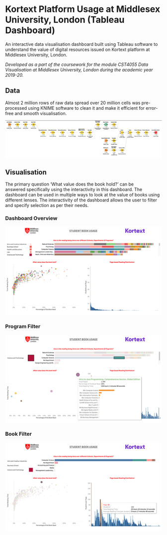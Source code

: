 # Kortext Platform Usage at Middlesex University, London (Tableau Dashboard)
An interactive data visualisation dashboard built using Tableau software to understand the value of digital resources issued on Kortext platform at Middlesex University, London.

_Developed as a part of the coursework for the module CST4055 Data Visualisation at Middlesex University, London during the academic year 2019-20._

## Data
Almost 2 million rows of raw data spread over 20 million cells was pre-processed using KNIME software to clean it and make it efficient for error-free and smooth visualisation.

![KNIME Workflow](knime_workflow.png)

## Visualisation
The primary question ‘What value does the book hold?’ can be answered specifically using the interactivity in this dashboard. The dashboard can be used in multiple ways to look at the value of books using different lenses. The interactivity of the dashboard allows the user to filter and specify selection as per their needs.

### Dashboard Overview
![Dashboard Overview](dashboard_overview.png)

### Program Filter
![Program Filter](program_filter.png)

### Book Filter
![Book Filter](book_filter.png)
